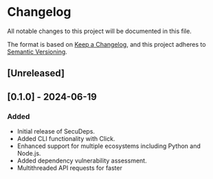 # Changelog

All notable changes to this project will be documented in this file.

The format is based on [Keep a Changelog](https://keepachangelog.com/en/1.0.0/),
and this project adheres to [Semantic Versioning](https://semver.org/spec/v2.0.0.html).

## [Unreleased]

## [0.1.0] - 2024-06-19
### Added
- Initial release of SecuDeps.
- Added CLI functionality with Click.
- Enhanced support for multiple ecosystems including Python and Node.js.
- Added dependency vulnerability assessment.
- Multithreaded API requests for faster







